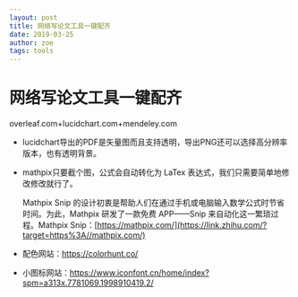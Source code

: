 ```yaml
---
layout: post
title: 网络写论文工具一键配齐
date: 2019-03-25
author: zoe
tags: tools
---
```

# 网络写论文工具一键配齐
overleaf.com+lucidchart.com+mendeley.com

 - lucidchart导出的PDF是矢量图而且支持透明，导出PNG还可以选择高分辨率版本，也有透明背景。

 - mathpix只要截个图，公式会自动转化为 LaTex 表达式，我们只需要简单地修改修改就行了。

   Mathpix Snip 的设计初衷是帮助人们在通过手机或电脑输入数学公式时节省时间。为此，Mathpix 研发了一款免费 APP——Snip 来自动化这一繁琐过程。Mathpix Snip：[https://mathpix.com/](https://link.zhihu.com/?target=https%3A//mathpix.com/)

 - 配色网站：https://colorhunt.co/

 - 小图标网站：https://www.iconfont.cn/home/index?spm=a313x.7781069.1998910419.2/
